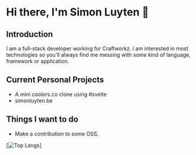 # Hi there, I'm Simon Luyten 👋


## Introduction
I am a full-stack developer working for Craftworkz. I am interested in most technologies so you'll always find me messing with some kind of language, framework or application.

## Current Personal Projects
- A mini coolors.co clone using #svelte
- simonluyten.be

## Things I want to do
- Make a contribution to some OSS.


[![Top Langs](https://github-readme-stats.vercel.app/api/top-langs/?username=simluyt&layout=compact)]
